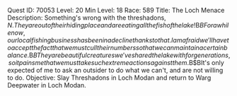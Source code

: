 Quest ID: 70053
Level: 20
Min Level: 18
Race: 589
Title: The Loch Menace
Description: Something's wrong with the threshadons, $N. They are out of their hiding place and are eating all the fish of the lake!$B$BFor a while now, our local fishing business has been in a decline thanks to that. I am afraid we'll have to accept the fact that we must cull their numbers so that we can maintain a certain balance.$B$BThey are beautiful creatures we've shared the lake with for generations, so it pains me that we must take such extreme actions against them.$B$BIt's only expected of me to ask an outsider to do what we can't, and are not willing to do.
Objective: Slay Threshadons in Loch Modan and return to Warg Deepwater in Loch Modan.
